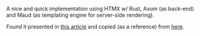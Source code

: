 A nice and quick implementation using HTMX w/ Rust, Axum (as back-end) and Maud (as templating engine for server-side rendering).

Found it presented in [this article](https://dev.to/vladkens/table-sorting-and-pagination-with-htmx-3dh8?context=digest) and copied (as a reference) from [here](https://github.com/vladkens/blog_code/tree/main/rust-htmx-table-sorting).
